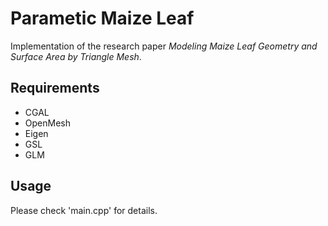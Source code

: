 # Parametic Maize Leaf

Implementation of the research paper *Modeling Maize Leaf Geometry and Surface Area by Triangle Mesh*.

## Requirements
- CGAL
- OpenMesh
- Eigen
- GSL
- GLM

## Usage
Please check 'main.cpp' for details.